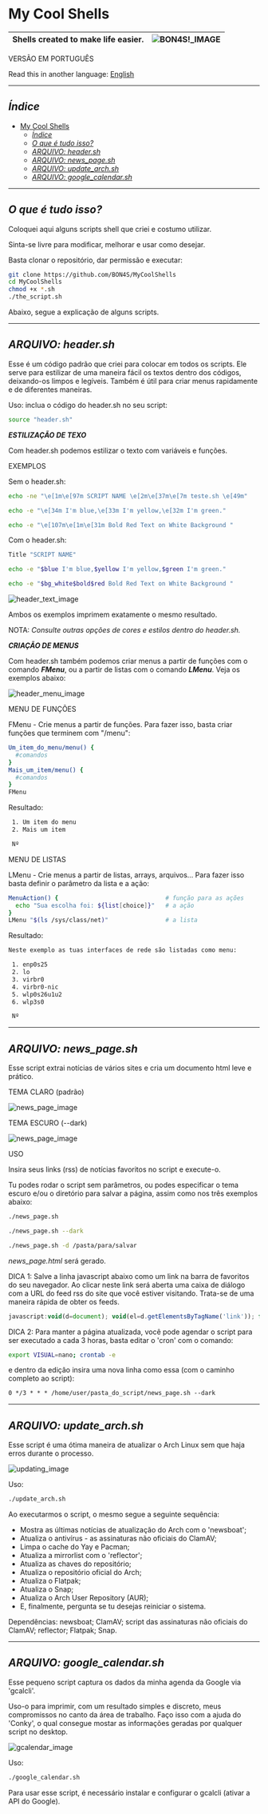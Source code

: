 # My Cool Shells

| Shells created to make life easier. | ![BON4S!_IMAGE](screenshots/screenshot-BON4S.gif) |
|-|-|

VERSÃO EM PORTUGUÊS

Read this in another language: [English](readme.en.md)

--------

## *Índice*

- [My Cool Shells](#my-cool-shells)
  - [*Índice*](#user-content-índice)
  - [*O que é tudo isso?*](#user-content-o-que-é-tudo-isso)
  - [*ARQUIVO: header.sh*](#arquivo-headersh)
  - [*ARQUIVO: news_page.sh*](#arquivo-news_pagesh)
  - [*ARQUIVO: update_arch.sh*](#arquivo-update_archsh)
  - [*ARQUIVO: google_calendar.sh*](#arquivo-google_calendarsh)

--------

## *O que é tudo isso?*

Coloquei aqui alguns scripts shell que criei e costumo utilizar.

Sinta-se livre para modificar, melhorar e usar como desejar.

Basta clonar o repositório, dar permissão e executar:

```bash
git clone https://github.com/BON4S/MyCoolShells
cd MyCoolShells
chmod +x *.sh
./the_script.sh
```

Abaixo, segue a explicação de alguns scripts.

--------

## *ARQUIVO: header.sh*

Esse é um código padrão que criei para colocar em todos os scripts. Ele serve para estilizar de uma maneira fácil os textos dentro dos códigos, deixando-os limpos e legíveis. Também é útil para criar menus rapidamente e de diferentes maneiras.

Uso: inclua o código do header.sh no seu script:

```bash
source "header.sh"
```

***ESTILIZAÇÃO DE TEXO***

Com header.sh podemos estilizar o texto com variáveis e funções.

EXEMPLOS

Sem o header.sh:

```bash
echo -ne "\e[1m\e[97m SCRIPT NAME \e[2m\e[37m\e[7m teste.sh \e[49m"

echo -e "\e[34m I'm blue,\e[33m I'm yellow,\e[32m I'm green."

echo -e "\e[107m\e[1m\e[31m Bold Red Text on White Background "
```

Com o header.sh:

```bash
Title "SCRIPT NAME"

echo -e "$blue I'm blue,$yellow I'm yellow,$green I'm green."

echo -e "$bg_white$bold$red Bold Red Text on White Background "
```

![header_text_image](screenshots/screenshot-text.png)

Ambos os exemplos imprimem exatamente o mesmo resultado.

NOTA: *Consulte outras opções de cores e estilos dentro do header.sh.*

***CRIAÇÃO DE MENUS***

Com header.sh também podemos criar menus a partir de funções com o comando ***FMenu***, ou a partir de listas com o comando ***LMenu***. Veja os exemplos abaixo:

![header_menu_image](screenshots/screenshot-menu.gif)

MENU DE FUNÇÕES

FMenu - Crie menus a partir de funções. Para fazer isso, basta criar funções que terminem com "/menu":

```bash
Um_item_do_menu/menu() {
  #comandos
}
Mais_um_item/menu() {
  #comandos
}
FMenu
```

Resultado:

```txt
 1. Um item do menu
 2. Mais um item

 Nº
```

MENU DE LISTAS

LMenu - Crie menus a partir de listas, arrays, arquivos... Para fazer isso basta definir o parâmetro da lista e a ação:

```bash
MenuAction() {                              # função para as ações
  echo "Sua escolha foi: ${list[choice]}"   # a ação
}
LMenu "$(ls /sys/class/net)"                # a lista
```

Resultado:

```txt
Neste exemplo as tuas interfaces de rede são listadas como menu:

 1. enp0s25
 2. lo
 3. virbr0
 4. virbr0-nic
 5. wlp0s26u1u2
 6. wlp3s0

 Nº
```

--------

## *ARQUIVO: news_page.sh*

Esse script extrai notícias de vários sites e cria um documento html leve e prático.

TEMA CLARO (padrão)

![news_page_image](screenshots/screenshot-news-light.png)

TEMA ESCURO (--dark)

![news_page_image](screenshots/screenshot-news-dark.png)

USO

Insira seus links (rss) de notícias favoritos no script e execute-o.

Tu podes rodar o script sem parâmetros, ou podes especificar o tema escuro e/ou o diretório para salvar a página, assim como nos três exemplos abaixo:

```bash
./news_page.sh

./news_page.sh --dark

./news_page.sh -d /pasta/para/salvar
```

*news_page.html* será gerado.

DICA 1: Salve a linha javascript abaixo como um link na barra de favoritos do seu navegador. Ao clicar neste link será aberta uma caixa de diálogo com a URL do feed rss do site que você estiver visitando. Trata-se de uma maneira rápida de obter os feeds.

```javascript
javascript:void(d=document); void(el=d.getElementsByTagName('link')); for(i=0;i<el.length;i++){ if( el[i].getAttribute('rel').indexOf('alternate')!=-1 && (el[i].getAttribute('type').indexOf('application/rss+xml')!=-1 || el[i].getAttribute('type').indexOf('text/xml')!=-1)){ void(prompt('RSS:', el[i].getAttribute('href')))}}
```

DICA 2: Para manter a página atualizada, você pode agendar o script para ser executado a cada 3 horas, basta editar o 'cron' com o comando:

```bash
export VISUAL=nano; crontab -e
```

e dentro da edição insira uma nova linha como essa (com o caminho completo ao script):

```txt
0 */3 * * * /home/user/pasta_do_script/news_page.sh --dark
```

--------

## *ARQUIVO: update_arch.sh*

Esse script é uma ótima maneira de atualizar o Arch Linux sem que haja erros durante o processo.

![updating_image](screenshots/screenshot-updating.gif)

Uso:

```bash
./update_arch.sh
```

Ao executarmos o script, o mesmo segue a seguinte sequência:

- Mostra as últimas notícias de atualização do Arch com o 'newsboat';
- Atualiza o antivírus - as assinaturas não oficiais do ClamAV;
- Limpa o cache do Yay e Pacman;
- Atualiza a mirrorlist com o 'reflector';
- Atualiza as chaves do repositório;
- Atualiza o repositório oficial do Arch;
- Atualiza o Flatpak;
- Atualiza o Snap;
- Atualiza o Arch User Repository (AUR);
- E, finalmente, pergunta se tu desejas reiniciar o sistema.

Dependências: newsboat; ClamAV; script das assinaturas não oficiais do ClamAV; reflector; Flatpak; Snap.

--------

## *ARQUIVO: google_calendar.sh*

Esse pequeno script captura os dados da minha agenda da Google via 'gcalcli'.

Uso-o para imprimir, com um resultado simples e discreto, meus compromissos no canto da área de trabalho. Faço isso com a ajuda do 'Conky', o qual consegue mostar as informações geradas por qualquer script no desktop.

![gcalendar_image](screenshots/screenshot-calendar.png)

Uso:

```bash
./google_calendar.sh
```

Para usar esse script, é necessário instalar e configurar o gcalcli (ativar a API do Google).
